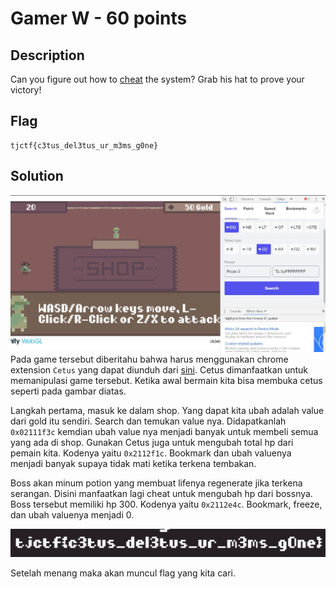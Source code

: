 # Gamer W - 60 points
## Description
Can you figure out how to [cheat](http://gamer_w.tjctf.org/) the system? Grab his hat to prove your victory!
## Flag
```
tjctf{c3tus_del3tus_ur_m3ms_g0ne}
```
## Solution
![](cetus.jpg)
Pada game tersebut diberitahu bahwa harus menggunakan chrome extension `Cetus` yang dapat diunduh dari [sini](https://github.com/Qwokka/Cetus). Cetus dimanfaatkan untuk memanipulasi game tersebut. Ketika awal bermain kita bisa membuka cetus seperti pada gambar diatas.

Langkah pertama, masuk ke dalam shop. Yang dapat kita ubah adalah value dari gold itu sendiri. Search dan temukan value nya. Didapatkanlah `0x02111f3c` kemdian ubah value nya menjadi banyak untuk membeli semua yang ada di shop. Gunakan Cetus juga untuk mengubah total hp dari pemain kita. Kodenya yaitu `0x2112f1c`. Bookmark dan ubah valuenya menjadi banyak supaya tidak mati ketika terkena tembakan.

Boss akan minum potion yang membuat lifenya regenerate jika terkena serangan. Disini manfaatkan lagi cheat untuk mengubah hp dari bossnya. Boss tersebut memiliki hp 300. Kodenya yaitu `0x2112e4c`. Bookmark, freeze, dan ubah valuenya menjadi 0. 

![](cetuses.jpg)

Setelah menang maka akan muncul flag yang kita cari.
